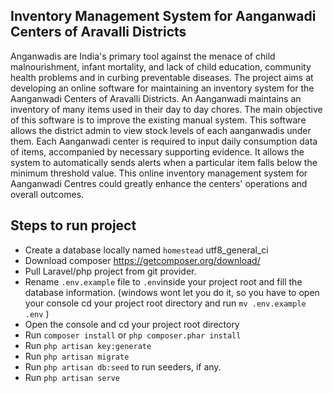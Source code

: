 ## Inventory Management System for Aanganwadi Centers of Aravalli Districts

Anganwadis are India's primary tool against the menace of child 
malnourishment, infant mortality, and lack of child education, community 
health problems and in curbing preventable diseases. The project aims at 
developing an online software for maintaining an inventory system for the 
Aanganwadi Centers of Aravalli Districts. An Aanganwadi maintains an 
inventory of many items used in their day to day chores. The main objective of 
this software is to improve the existing manual system. This software allows 
the district admin to view stock levels of each aanganwadis under them. Each 
Aanganwadi center is required to input daily consumption data of items, 
accompanied by necessary supporting evidence. It allows the system to 
automatically sends alerts when a particular item falls below the minimum 
threshold value. This online inventory management system for Aanganwadi 
Centres could greatly enhance the centers' operations and overall outcomes.

## Steps to run project

- Create a database locally named `homestead` utf8_general_ci 
- Download composer https://getcomposer.org/download/
- Pull Laravel/php project from git provider.
- Rename `.env.example` file to `.env`inside your project root and fill the database information.
  (windows wont let you do it, so you have to open your console cd your project root directory and run `mv .env.example .env` )
- Open the console and cd your project root directory
- Run `composer install` or ```php composer.phar install```
- Run `php artisan key:generate` 
- Run `php artisan migrate`
- Run `php artisan db:seed` to run seeders, if any.
- Run `php artisan serve`
